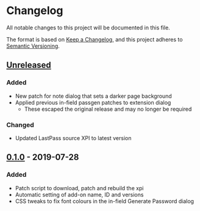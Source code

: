 # Changelog

All notable changes to this project will be documented in this file.

The format is based on [Keep a Changelog](https://keepachangelog.com/en/1.0.0/),
and this project adheres to [Semantic Versioning](https://semver.org/spec/v2.0.0.html).


## [Unreleased]
### Added
* New patch for note dialog that sets a darker page background
* Applied previous in-field passgen patches to extension dialog
  * These escaped the original release and may no longer be required
### Changed
* Updated LastPass source XPI to latest version


## [0.1.0] - 2019-07-28
### Added
* Patch script to download, patch and rebuild the xpi
* Automatic setting of add-on name, ID and versions
* CSS tweaks to fix font colours in the in-field Generate Password dialog


[Unreleased]: https://github.com/dshoreman/lastpatch/compare/v0.1.0...develop
[0.1.0]: https://github.com/dshoreman/lastpatch/releases/tag/v0.1.0
